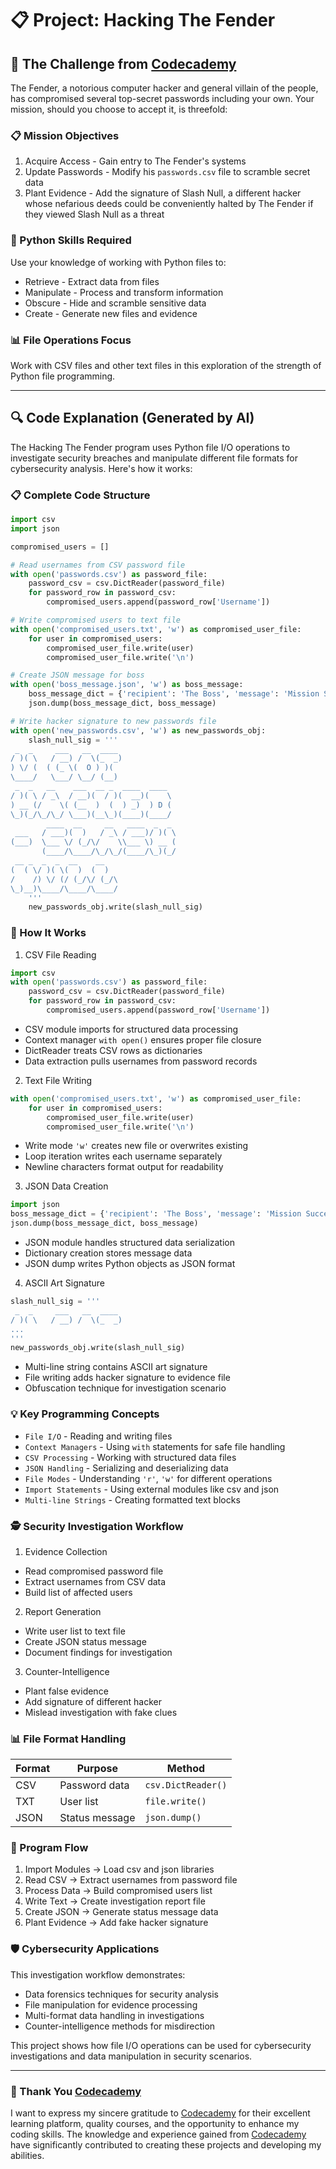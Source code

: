 # 📋 Project: Hacking The Fender

## 🎯 The Challenge from [Codecademy](http://www.codecademy.com/)

The Fender, a notorious computer hacker and general villain of the people, has compromised several top-secret passwords including your own. Your mission, should you choose to accept it, is threefold:

### 📋 Mission Objectives

1. Acquire Access - Gain entry to The Fender's systems
2. Update Passwords - Modify his `passwords.csv` file to scramble secret data
3. Plant Evidence - Add the signature of Slash Null, a different hacker whose nefarious deeds could be conveniently halted by The Fender if they viewed Slash Null as a threat

### 🐍 Python Skills Required

Use your knowledge of working with Python files to:
- Retrieve - Extract data from files
- Manipulate - Process and transform information
- Obscure - Hide and scramble sensitive data
- Create - Generate new files and evidence

### 📊 File Operations Focus

Work with CSV files and other text files in this exploration of the strength of Python file programming.

---

## 🔍 Code Explanation (Generated by AI)

The Hacking The Fender program uses Python file I/O operations to investigate security breaches and manipulate different file formats for cybersecurity analysis. Here's how it works:

### 📋 Complete Code Structure

```python
import csv
import json

compromised_users = []

# Read usernames from CSV password file
with open('passwords.csv') as password_file:
    password_csv = csv.DictReader(password_file)
    for password_row in password_csv:
        compromised_users.append(password_row['Username'])

# Write compromised users to text file
with open('compromised_users.txt', 'w') as compromised_user_file:
    for user in compromised_users:
        compromised_user_file.write(user)
        compromised_user_file.write('\n')

# Create JSON message for boss
with open('boss_message.json', 'w') as boss_message:
    boss_message_dict = {'recipient': 'The Boss', 'message': 'Mission Success'}
    json.dump(boss_message_dict, boss_message)

# Write hacker signature to new passwords file
with open('new_passwords.csv', 'w') as new_passwords_obj:
    slash_null_sig = '''
 _  _     ___   __  ____             
/ )( \   / __) /  \(_  _)            
) \/ (  ( (_ \(  O ) )(              
\____/   \___/ \__/ (__)             
 _  _   __    ___  __ _  ____  ____  
/ )( \ / _\  / __)(  / )(  __)(    \ 
) __ (/    \( (__  )  (  ) _)  ) D ( 
\_)(_/\_/\_/ \___)(__\_)(____)(____/
        ____  __     __   ____  _  _ 
 ___   / ___)(  )   / _\ / ___)/ )( \
(___)  \___ \/ (_/\/    \\___ \) __ (
       (____/\____/\_/\_/(____/\_)(_/
 __ _  _  _  __    __                
(  ( \/ )( \(  )  (  )               
/    /) \/ (/ (_/\/ (_/\             
\_)__)\____/\____/\____/
    '''
    new_passwords_obj.write(slash_null_sig)
```

### 🎯 How It Works

1. CSV File Reading
```python
import csv
with open('passwords.csv') as password_file:
    password_csv = csv.DictReader(password_file)
    for password_row in password_csv:
        compromised_users.append(password_row['Username'])
```
- CSV module imports for structured data processing
- Context manager `with open()` ensures proper file closure
- DictReader treats CSV rows as dictionaries
- Data extraction pulls usernames from password records

2. Text File Writing
```python
with open('compromised_users.txt', 'w') as compromised_user_file:
    for user in compromised_users:
        compromised_user_file.write(user)
        compromised_user_file.write('\n')
```
- Write mode `'w'` creates new file or overwrites existing
- Loop iteration writes each username separately
- Newline characters format output for readability

3. JSON Data Creation
```python
import json
boss_message_dict = {'recipient': 'The Boss', 'message': 'Mission Success'}
json.dump(boss_message_dict, boss_message)
```
- JSON module handles structured data serialization
- Dictionary creation stores message data
- JSON dump writes Python objects as JSON format

4. ASCII Art Signature
```python
slash_null_sig = '''
 _  _     ___   __  ____             
/ )( \   / __) /  \(_  _)            
...
'''
new_passwords_obj.write(slash_null_sig)
```
- Multi-line string contains ASCII art signature
- File writing adds hacker signature to evidence file
- Obfuscation technique for investigation scenario

### 💡 Key Programming Concepts

- `File I/O` - Reading and writing files
- `Context Managers` - Using `with` statements for safe file handling
- `CSV Processing` - Working with structured data files
- `JSON Handling` - Serializing and deserializing data
- `File Modes` - Understanding `'r'`, `'w'` for different operations
- `Import Statements` - Using external modules like csv and json
- `Multi-line Strings` - Creating formatted text blocks

### 🕵️ Security Investigation Workflow

1. Evidence Collection
- Read compromised password file
- Extract usernames from CSV data
- Build list of affected users

2. Report Generation
- Write user list to text file
- Create JSON status message
- Document findings for investigation

3. Counter-Intelligence
- Plant false evidence
- Add signature of different hacker
- Mislead investigation with fake clues

### 📊 File Format Handling

| Format | Purpose | Method |
|--------|---------|--------|
| CSV | Password data | `csv.DictReader()` |
| TXT | User list | `file.write()` |
| JSON | Status message | `json.dump()` |

### 🔄 Program Flow

1. Import Modules → Load csv and json libraries
2. Read CSV → Extract usernames from password file
3. Process Data → Build compromised users list
4. Write Text → Create investigation report file
5. Create JSON → Generate status message data
6. Plant Evidence → Add fake hacker signature

### 🛡️ Cybersecurity Applications

This investigation workflow demonstrates:
- Data forensics techniques for security analysis
- File manipulation for evidence processing
- Multi-format data handling in investigations
- Counter-intelligence methods for misdirection

This project shows how file I/O operations can be used for cybersecurity investigations and data manipulation in security scenarios.

---

### 🙏 Thank You [Codecademy](https://www.codecademy.com/)

I want to express my sincere gratitude to [Codecademy](https://www.codecademy.com/) for their excellent learning platform, quality courses, and the opportunity to enhance my coding skills. The knowledge and experience gained from [Codecademy](https://www.codecademy.com/) have significantly contributed to creating these projects and developing my abilities.

